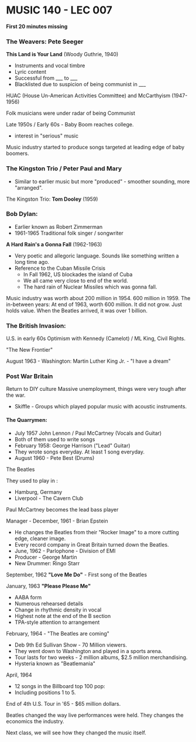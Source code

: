 # MUSIC 140 - LEC 007

**First 20 minutes missing**

### The Weavers: Pete Seeger
**This Land is Your Land** (Woody Guthrie, 1940)
- Instruments and vocal timbre
- Lyric content
- Successful from ___  to  ___
- Blacklisted due to suspicion of being communist in ___

HUAC (House Un-American Activities Committee) and McCarthyism (1947-1956)

Folk musicians were under radar of being Communist

Late 1950s / Early 60s - Baby Boom reaches college.
- interest in "serious" music

Music industry started to produce songs targeted at leading edge of baby boomers. 

### The Kingston Trio / Peter Paul and Mary
- Similar to earlier music but more "produced" - smoother sounding, more "arranged".

The Kingston Trio: **Tom Dooley** (1959)


### Bob Dylan:
- Earlier known as Robert Zimmerman
- 1961-1965 Traditional folk singer / songwriter

**A Hard Rain's a Gonna Fall** (1962-1963)
- Very poetic and allegoric language. Sounds like something written a long time ago.
- Reference to the Cuban Missile Crisis
  - In Fall 1962, US blockades the island of Cuba
  - We all came very close to end of the world.
  - The hard rain of Nuclear Missiles which was gonna fall.

Music industry was worth about 200 million in 1954. 600 million in 1959.
The in-between years: At end of 1963, worth 600 million. It did not grow. Just holds value.
When the Beatles arrived, it was over 1 billion.

### The British Invasion:
U.S. in early 60s
Optimism with Kennedy (Camelot) / ML King, Civil Rights.

"The New Frontier"

August 1963 - Washington: Martin Luther King Jr. - "I have a dream"

### Post War Britain
Return to DIY culture
Massive unemployment, things were very tough after the war.

- Skiffle - Groups which played popular music with acoustic instruments.

#### The Quarrymen:
- July 1957 John Lennon / Paul McCartney (Vocals and Guitar)
- Both of them used to write songs
- February 1958: George Harrison ("Lead" Guitar)
- They wrote songs everyday. At least 1 song everyday.
- August 1960 - Pete Best (Drums)

The Beatles

They used to play in :
- Hamburg, Germany
- Liverpool - The Cavern Club

Paul McCartney becomes the lead bass player

Manager - December, 1961 - Brian Epstein
- He changes the Beatles from their "Rocker Image" to a more cutting edge, cleaner image.
- Every record company in Great Britain turned down the Beatles.
- June, 1962 - Parlophone - Division of EMI
- Producer - George Martin
- New Drummer: Ringo Starr

September, 1962 **"Love Me Do"** - First song of the Beatles

January, 1963 **"Please Please Me"**
- AABA form
- Numerous rehearsed details
- Change in rhythmic density in vocal
- Highest note at the end of the B section
- TPA-style attention to arrangement

February, 1964 - "The Beatles are coming"
- Deb 9th Ed Sullivan Show - 70 Million viewers.
- They went down to Washington and played in a sports arena.
- Tour lasts for two weeks - 2 million albums, $2.5 million merchandising.
- Hysteria known as "Beatlemania"

April, 1964
- 12 songs in the Billboard top 100 pop:
- Including positions 1 to 5.

End of 4th U.S. Tour in '65 - $65 million dollars.

Beatles changed the way live performances were held. They changes the economics the industry.

Next class, we will see how they changed the music itself.
<!--stackedit_data:
eyJoaXN0b3J5IjpbLTk3NDA2OTQ3MywtMTIyMjg4ODU3NCwxMz
YzOTkxODcsMjAyMjE0ODM1NSwtNjMwMjM2Njg5LDU5MjQ2MDYy
LDE4ODg0NTY3MjksLTY1NzQ2MzcxNyw4MDc2NjI0MjIsMzYyOD
AyNTk5LDM1MzgwNDEwOCw1MzAwNzIzNzcsLTE1OTUzMDM0MzUs
LTc0NTM5NDE4MywtMTYwNTc5NjcwNCwtNzg4ODY0NDEzLC0xMz
c2NTg5MzIwLC0zOTE4MTczNzksLTQ2NjQ4NzM3NSwxNDcyNzAx
MzY1XX0=
-->